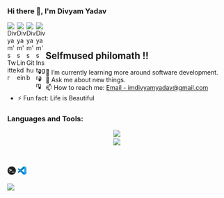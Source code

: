 ### Hi there 👋, I'm Divyam Yadav

<a href="https://twitter.com/divyamydv">
  <img align="left" alt="Divyam's Twitter" width="22px" src="https://cdn.jsdelivr.net/npm/simple-icons@v3/icons/twitter.svg" />
</a>
<a href="https://linkedin.com/in/divyamydv">
  <img align="left" alt="Divyam's Linkdein" width="22px" src="https://cdn.jsdelivr.net/npm/simple-icons@v3/icons/linkedin.svg" />
</a>
<a href="https://github.com/lameboredghini">
  <img align="left" alt="Divyam's Github" width="22px" src="https://cdn.jsdelivr.net/npm/simple-icons@v3/icons/github.svg" />
</a>

<a href="https://instagram.com/itsdivyamyadav/">
  <img align="left" alt="Divyam's Instagram" width="22px" src="https://cdn.jsdelivr.net/npm/simple-icons@v3/icons/instagram.svg" />
</a>

<br/>
<br/>



## Selfmused philomath !!

- 🌱 I’m currently learning more around software development.
- 💬 Ask me about new things.
- 📫 How to reach me: [Email - imdivyamyadav@gmail.com](imdivyamyadav@gmail.com)
- ⚡ Fun fact: Life is Beautiful 

### Languages and Tools:

<p align="center">
    <img src="https://skillicons.dev/icons?i=c,cpp,cs,py,html,css,ts,js,nodejs,django,flask,git,react, express, fastapi" />
  <br>
    <img src="https://skillicons.dev/icons?i=mysql,mongodb,azure,postgres,sequelize,bash,vscode," />
</p><br>


<code><img height="20" src="https://raw.githubusercontent.com/github/explore/80688e429a7d4ef2fca1e82350fe8e3517d3494d/topics/terminal/terminal.png"></code>
<code><img height="20" src="https://raw.githubusercontent.com/github/explore/80688e429a7d4ef2fca1e82350fe8e3517d3494d/topics/visual-studio-code/visual-studio-code.png"></code>


<a href="https://github.com/lameboredghini">
  <img align="center" src="https://github-readme-stats.vercel.app/api/top-langs/?username=lameboredghini&theme=light&hide_langs_below=1" />
</a>


